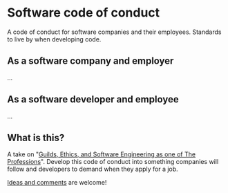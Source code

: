 # Software code of conduct
A code of conduct for software companies and their employees. Standards to live by when developing code.

## As a software company and employer
...

## As a software developer and employee
...

## What is this?
A take on "[Guilds, Ethics, and Software Engineering as one of The Professions](https://hackernoon.com/why-isnt-software-engineering-a-profession-68d1900112fc)". Develop this code of conduct into something companies will follow and developers to demand when they apply for a job.

[Ideas and comments](https://github.com/eklem/software-code-of-conduct/issues/new) are welcome!
